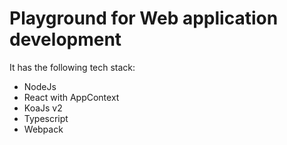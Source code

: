 # Playground for Web application development

It has the following tech stack:
- NodeJs
- React with AppContext
- KoaJs v2
- Typescript
- Webpack

